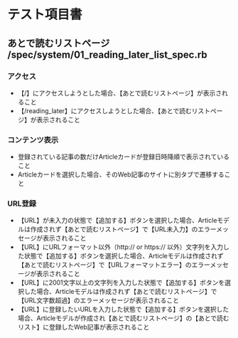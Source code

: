 # テスト項目書

## あとで読むリストページ /spec/system/01_reading_later_list_spec.rb

### アクセス
- 【/】にアクセスしようとした場合、【あとで読むリストページ】が表示されること
- 【/reading_later】にアクセスしようとした場合、【あとで読むリストページ】が表示されること

### コンテンツ表示
- 登録されている記事の数だけArticleカードが登録日時降順で表示されていること
- Articleカードを選択した場合、そのWeb記事のサイトに別タブで遷移すること

### URL登録
- 【URL】が未入力の状態で【追加する】ボタンを選択した場合、Articleモデルは作成されず【あとで読むリストページ】で【URL未入力】のエラーメッセージが表示されること
- 【URL】にURLフォーマット以外（http:// or https:// 以外）文字列を入力した状態で【追加する】ボタンを選択した場合、Articleモデルは作成されず【あとで読むリストページ】で【URLフォーマットエラー】のエラーメッセージが表示されること
- 【URL】に2001文字以上の文字列を入力した状態で【追加する】ボタンを選択した場合、Articleモデルは作成されず【あとで読むリストページ】で【URL文字数超過】のエラーメッセージが表示されること
- 【URL】に登録したいURLを入力した状態で【追加する】ボタンを選択した場合、Articleモデルが作成され【あとで読むリストページ】の【あとで読むリスト】に登録したWeb記事が表示されること